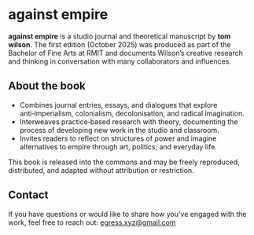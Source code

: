 # against empire

**against empire** is a studio journal and theoretical manuscript by **tom wilson**. The first edition (October 2025) was produced as part of the Bachelor of Fine Arts at RMIT and documents Wilson’s creative research and thinking in conversation with many collaborators and influences.

## About the book

- Combines journal entries, essays, and dialogues that explore anti‑imperialism, colonialism, decolonisation, and radical imagination.
- Interweaves practice‑based research with theory, documenting the process of developing new work in the studio and classroom.
- Invites readers to reflect on structures of power and imagine alternatives to empire through art, politics, and everyday life.

This book is released into the commons and may be freely reproduced, distributed, and adapted without attribution or restriction.

## Contact

If you have questions or would like to share how you’ve engaged with the work, feel free to reach out: [egress.xyz@gmail.com](mailto:egress.xyz@gmail.com)
